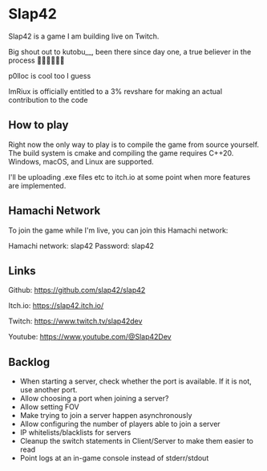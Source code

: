 # Slap42

Slap42 is a game I am building live on Twitch.

Big shout out to kutobu__, been there since day one, a true believer in the process 🥐🇫🇷🥖🙏💯

p0lloc is cool too I guess

ImRiux is officially entitled to a 3% revshare for making an actual contribution to the code

## How to play

Right now the only way to play is to compile the game from source yourself.
The build system is cmake and compiling the game requires C++20.
Windows, macOS, and Linux are supported.

I'll be uploading .exe files etc to itch.io at some point when more features are implemented.

## Hamachi Network

To join the game while I'm live, you can join this Hamachi network:

Hamachi network: slap42
Password: slap42

## Links

Github: https://github.com/slap42/slap42

Itch.io: https://slap42.itch.io/

Twitch: https://www.twitch.tv/slap42dev

Youtube: https://www.youtube.com/@Slap42Dev

## Backlog

- When starting a server, check whether the port is available. If it is not, use another port.
- Allow choosing a port when joining a server?
- Allow setting FOV
- Make trying to join a server happen asynchronously
- Allow configuring the number of players able to join a server
- IP whitelists/blacklists for servers
- Cleanup the switch statements in Client/Server to make them easier to read
- Point logs at an in-game console instead of stderr/stdout
